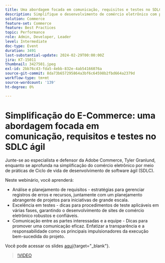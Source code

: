 ```yaml
---
title: Uma abordagem focada em comunicação, requisitos e testes no SDLC Agile
description: Simplifique o desenvolvimento de comércio eletrônico com práticas Agile SDLC, abrangendo análise de requisitos, gerenciamento de registros acumulados, planejamento de projetos, estratégias de testes e promoção de comunicação transparente e responsável para uma execução bem-sucedida.
solution: Commerce
feature-set: Commerce
feature: Best Practices
topic: Performance
role: Admin, Developer, Leader
level: Intermediate
doc-type: Event
duration: 3491
last-substantial-update: 2024-02-29T00:00:00Z
jira: KT-15011
thumbnail: 3427501.jpeg
exl-id: 2bb76c43-fda5-4ebb-832e-4ab54166076a
source-git-commit: 8da73b657295864a3bf6c64598b2fbd664a2379d
workflow-type: tm+mt
source-wordcount: '139'
ht-degree: 0%

---
```


# Simplificação do E-Commerce: uma abordagem focada em comunicação, requisitos e testes no SDLC ágil

Junte-se ao especialista e defensor da Adobe Commerce, Tyler Granlund, enquanto se aprofunda na simplificação do comércio eletrônico por meio de práticas de Ciclo de vida de desenvolvimento de software ágil (SDLC).

Neste webinário, você aprenderá:

* Análise e planejamento de requisitos - estratégias para gerenciar registros de erros e recursos, juntamente com um planejamento abrangente de projetos para iniciativas de grande escala.
* Excelência em testes - dicas para procedimentos de teste aplicáveis em várias fases, garantindo o desenvolvimento de sites de comércio eletrônico robustos e confiáveis.
* Comunicação entre as partes interessadas e a equipe - Dicas para promover uma comunicação eficaz. Enfatizar a transparência e a responsabilidade como os principais impulsionadores da execução bem-sucedida do projeto.

Você pode acessar os slides [aqui](../../assets/commerce/agile-sldc-slides.pdf){target="_blank"}.

>[!VIDEO](https://video.tv.adobe.com/v/3427501/?learn=on)
